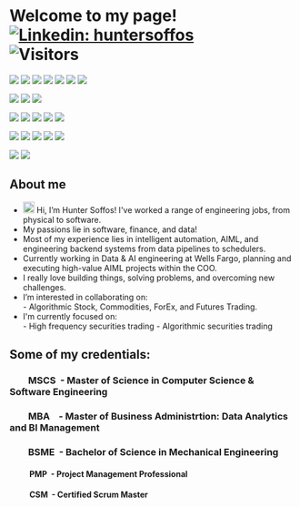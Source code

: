 # Welcome to my page! &emsp;&emsp;&emsp;[![Linkedin: huntersoffos](https://img.shields.io/badge/-huntersoffos-blue?style=for-the-badge&logo=Linkedin&logoColor=white&link=https://www.linkedin.com/in/huntersoffos/)](https://www.linkedin.com/in/huntersoffos/) &emsp;&emsp;&emsp; ![Visitors](https://komarev.com/ghpvc/?username=hsoffos&label=Visitors&style=for-the-badge)


![](https://img.shields.io/badge/Python-5_years-informational?style=flat&logo=python&logoColor=white&color=6eb5ff)
![](https://img.shields.io/badge/SQL-4_years-informational?style=flat&logo=ansi&logoColor=white&color=6eb5ff)
![](https://img.shields.io/badge/Shell-4_years-informational?style=flat&logo=gnu-bash&logoColor=white&color=6eb5ff)
![](https://img.shields.io/badge/SAS-2_years-informational?style=flat&logo=vba&logoColor=white&color=6eb5ff)
![](https://img.shields.io/badge/VBA-2_years-informational?style=flat&logo=vba&logoColor=white&color=6eb5ff)
![](https://img.shields.io/badge/JavaScript-1_year-informational?style=flat&logo=javascript&logoColor=white&color=6eb5ff)
![](https://img.shields.io/badge/C++-1_year-informational?style=flat&logo=cplusplus&logoColor=white&color=6eb5ff)

![](https://img.shields.io/badge/Linux_Server-3_years-informational?style=flat&logo=linux&logoColor=white&color=2bbc8a)
![](https://img.shields.io/badge/Spark-3_years-informational?style=flat&logo=apachespark&logoColor=white&color=2bbc8a)
![](https://img.shields.io/badge/HDFS-2_years-informational?style=flat&logo=apachehadoop&logoColor=white&color=2bbc8a)

![](https://img.shields.io/badge/Teradata-3_years-informational?style=flat&logo=teradata&logoColor=white&color=fff5ba)
![](https://img.shields.io/badge/Oracle-2_years-informational?style=flat&logo=oracle&logoColor=white&color=fff5ba)
![](https://img.shields.io/badge/MSSQL-2_years-informational?style=flat&logo=microsoftsqlserver&logoColor=white&color=fff5ba)
![](https://img.shields.io/badge/PostgreSQL-2_years-informational?style=flat&logo=postgresql&logoColor=white&color=fff5ba)
![](https://img.shields.io/badge/Hive-1_year-informational?style=flat&logo=apachehive&logoColor=white&color=fff5ba)


![](https://img.shields.io/badge/SparkML-2_years-informational?style=flat&logo=apachespark&logoColor=white&color=f0725c)
![](https://img.shields.io/badge/SK--Learn-2_years-informational?style=flat&logo=scikitlearn&logoColor=white&color=f0725c)
![](https://img.shields.io/badge/MLFlow-2_years-informational?style=flat&logo=mlflow&logoColor=white&color=f0725c)
![](https://img.shields.io/badge/Pytorch-1_year-informational?style=flat&logo=pytorch&logoColor=white&color=f0725c)
![](https://img.shields.io/badge/TensorFlow-<_1_year-informational?style=flat&logo=tensorflow&logoColor=white&color=f0725c)

![](https://img.shields.io/badge/Proxmox-1_year-informational?style=flat&logo=proxmox&logoColor=white&color=f6ac5a)
![](https://img.shields.io/badge/GCP-<_1_year-informational?style=flat&logo=googlecloud&logoColor=white&color=f6ac5a)



## About me

- <img src="https://raw.githubusercontent.com/MartinHeinz/MartinHeinz/master/wave.gif" width="20px" height="20px" /> Hi, I’m Hunter Soffos! I've worked a range of engineering jobs, from physical to software.
- My passions lie in software, finance, and data!
- Most of my experience lies in intelligent automation, AIML, and engineering backend systems from data pipelines to schedulers.
- Currently working in Data & AI engineering at Wells Fargo, planning and executing high-value AIML projects within the COO.
- I really love building things, solving problems, and overcoming new challenges.
- I’m interested in collaborating on: <br/>
      - Algorithmic Stock, Commodities, ForEx, and Futures Trading. <br/>
- I'm currently focused on: <br/>
      - High frequency securities trading
      - Algorithmic securities trading


## Some of my credentials:

### &emsp;&emsp;MSCS  &nbsp;- Master of Science in Computer Science & Software Engineering  
### &emsp;&emsp;MBA   &nbsp;&nbsp;&nbsp;- Master of Business Administrtion: Data Analytics and BI Management
### &emsp;&emsp;BSME  &nbsp;- Bachelor of Science in Mechanical Engineering  
#### &emsp;&ensp;&emsp;PMP  &nbsp;- Project Management Professional
#### &emsp;&ensp;&emsp;CSM  &nbsp;- Certified Scrum Master  


